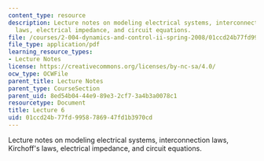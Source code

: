 ```yaml
---
content_type: resource
description: Lecture notes on modeling electrical systems, interconnection laws, Kirchoff's
  laws, electrical impedance, and circuit equations.
file: /courses/2-004-dynamics-and-control-ii-spring-2008/01ccd24b77fd9958786947fd1b3970cd_lecture_06.pdf
file_type: application/pdf
learning_resource_types:
- Lecture Notes
license: https://creativecommons.org/licenses/by-nc-sa/4.0/
ocw_type: OCWFile
parent_title: Lecture Notes
parent_type: CourseSection
parent_uid: 8ed54b04-44e9-89e3-2cf7-3a4b3a0078c1
resourcetype: Document
title: Lecture 6
uid: 01ccd24b-77fd-9958-7869-47fd1b3970cd
---
```

Lecture notes on modeling electrical systems, interconnection laws, Kirchoff's laws, electrical impedance, and circuit equations.